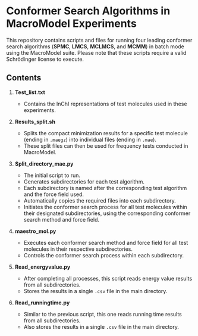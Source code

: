 # Conformer Search Algorithms in MacroModel Experiments

This repository contains scripts and files for running four leading conformer search algorithms (**SPMC**, **LMCS**, **MCLMCS**, and **MCMM**) in batch mode using the MacroModel suite. Please note that these scripts require a valid Schrödinger license to execute.

## Contents

1. **Test_list.txt**
    - Contains the InChI representations of test molecules used in these experiments.

2. **Results_split.sh**
    - Splits the compact minimization results for a specific test molecule (ending in `.maegz`) into individual files (ending in `.mae`).
    - These split files can then be used for frequency tests conducted in MacroModel.

3. **Split_directory_mae.py**
    - The initial script to run.
    - Generates subdirectories for each test algorithm.
    - Each subdirectory is named after the corresponding test algorithm and the force field used.
    - Automatically copies the required files into each subdirectory.
    - Initiates the conformer search process for all test molecules within their designated subdirectories, using the corresponding conformer search method and force field.

4. **maestro_mol.py**
    - Executes each conformer search method and force field for all test molecules in their respective subdirectories.
    - Controls the conformer search process within each subdirectory.

5. **Read_energyvalue.py**
    - After completing all processes, this script reads energy value results from all subdirectories.
    - Stores the results in a single `.csv` file in the main directory.

6. **Read_runningtime.py**
    - Similar to the previous script, this one reads running time results from all subdirectories.
    - Also stores the results in a single `.csv` file in the main directory.

